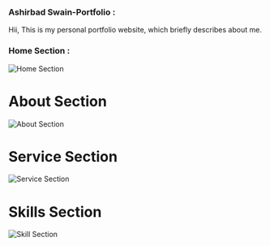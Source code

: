 ### Ashirbad Swain-Portfolio :

 Hii, This is my personal portfolio website, which briefly describes about me.
 
### Home Section :

![Home Section](https://user-images.githubusercontent.com/36065206/94988990-fa6eea80-058e-11eb-9282-8cf7ba7603cc.png)

# About Section
![About Section](https://user-images.githubusercontent.com/36065206/94988993-fd69db00-058e-11eb-86cb-34ee7ae79034.png)

# Service Section
![Service Section](https://user-images.githubusercontent.com/36065206/94988996-ff339e80-058e-11eb-873d-82c8d03b604b.png)

# Skills Section
![Skill Section](https://user-images.githubusercontent.com/36065206/94988998-0064cb80-058f-11eb-8fdc-d83e7f4cb0f7.png)
